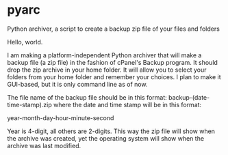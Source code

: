 # pyarc
Python archiver, a script to create a backup zip file of your files and folders

Hello, world.

I am making a platform-independent Python archiver that will make a backup file (a zip file) in the fashion of cPanel's Backup program. It should drop the zip archive in your home folder. It will allow you to select your folders from your home folder and remember your choices. I plan to make it GUI-based, but it is only command line as of now.

The file name of the backup file should be in this format: backup-(date-time-stamp).zip where the date and time stamp will be in this format:

year-month-day-hour-minute-second

Year is 4-digit, all others are 2-digits. This way the zip file will show when the archive was created, yet the operating system will show when the archive was last modified.
